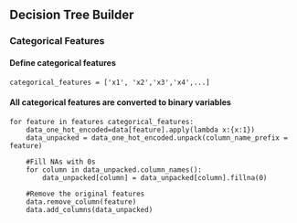 ## Decision Tree Builder

### Categorical Features

#### Define categorical features

	categorical_features = ['x1', 'x2','x3','x4',...]  

#### All categorical features are converted to binary variables
    for feature in features categorical_features:
	    data_one_hot_encoded=data[feature].apply(lambda x:{x:1})
	    data_unpacked = data_one_hot_encoded.unpack(column_name_prefix = feature)
	
		#Fill NAs with 0s
		for column in data_unpacked.column_names():
			data_unpacked[column] = data_unpacked[column].fillna(0)
	
		#Remove the original features
		data.remove_column(feature)
		data.add_columns(data_unpacked)
	

    


<!--stackedit_data:
eyJoaXN0b3J5IjpbLTIwODA2NDk1NTNdfQ==
-->